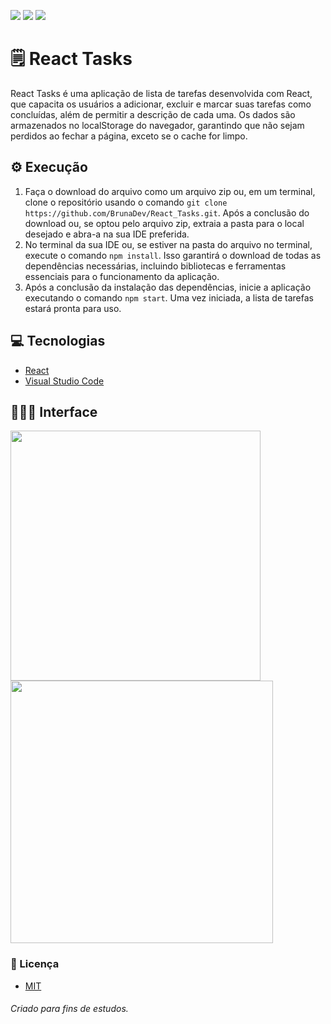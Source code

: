 <p>
  <img src="https://img.shields.io/static/v1?label=License&message=MIT&color=00bfff&style=plastic"/>
  
  <img src="https://img.shields.io/static/v1?label=LP&message=React&color=daa520&style=plastic"/>
  
  <img src="https://img.shields.io/static/v1?label=IDE&message=VsCode&color=9acd32&style=plastic"/>
</p>

# 🗒️ React Tasks

React Tasks é uma aplicação de lista de tarefas desenvolvida com React, que capacita os usuários a adicionar, excluir e marcar suas tarefas como concluídas, além de permitir a descrição de cada uma. Os dados são armazenados no localStorage do navegador, garantindo que não sejam perdidos ao fechar a página, exceto se o cache for limpo.

## ⚙ Execução
1. Faça o download do arquivo como um arquivo zip ou, em um terminal, clone o repositório usando o comando `git clone https://github.com/BrunaDev/React_Tasks.git`. Após a conclusão do download ou, se optou pelo arquivo zip, extraia a pasta para o local desejado e abra-a na sua IDE preferida.
2. No terminal da sua IDE ou, se estiver na pasta do arquivo no terminal, execute o comando `npm install`. Isso garantirá o download de todas as dependências necessárias, incluindo bibliotecas e ferramentas essenciais para o funcionamento da aplicação.
3. Após a conclusão da instalação das dependências, inicie a aplicação executando o comando `npm start`. Uma vez iniciada, a lista de tarefas estará pronta para uso.

## 💻 Tecnologias
- [React](https://react.dev/learn)
- [Visual Studio Code](https://code.visualstudio.com)

## 🧑🏻‍💻 Interface
<div style="flex-direction: row;justify-content: space-between;">
    <img src="https://github.com/BrunaDev/React_Tasks/assets/72671246/e3bf6228-c5dd-49cf-8696-9e9119eff583" style="width: 400px; height: auto;">
    <img src="https://github.com/BrunaDev/React_Tasks/assets/72671246/eaa66c07-a753-473b-8644-03d8217f8055" style="width: 420px; height: auto;">
</div>

### :small_blue_diamond: Licença
- [MIT](https://github.com/BrunaDev/React_Tasks/blob/main/LICENSE)


###### Criado para fins de estudos.

